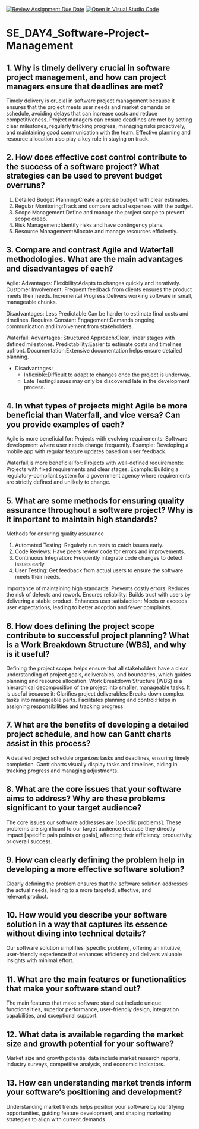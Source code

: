 [![Review Assignment Due Date](https://classroom.github.com/assets/deadline-readme-button-22041afd0340ce965d47ae6ef1cefeee28c7c493a6346c4f15d667ab976d596c.svg)](https://classroom.github.com/a/9pw6JKcu)
[![Open in Visual Studio Code](https://classroom.github.com/assets/open-in-vscode-2e0aaae1b6195c2367325f4f02e2d04e9abb55f0b24a779b69b11b9e10269abc.svg)](https://classroom.github.com/online_ide?assignment_repo_id=15964827&assignment_repo_type=AssignmentRepo)
# SE_DAY4_Software-Project-Management
## 1. Why is timely delivery crucial in software project management, and how can project managers ensure that deadlines are met?
Timely delivery is crucial in software project management because it ensures that the project meets user needs and market demands on schedule, avoiding delays that can increase costs and reduce competitiveness. 
 Project managers can ensure deadlines are met by setting clear milestones, regularly tracking progress, managing risks proactively, and maintaining good communication with the team. Effective planning and resource allocation also play a key role in staying on track.
 
## 2. How does effective cost control contribute to the success of a software project? What strategies can be used to prevent budget overruns?
1. Detailed Budget Planning:Create a precise budget with clear estimates.
2. Regular Monitoring:Track and compare actual expenses with the budget.
3. Scope Management:Define and manage the project scope to prevent scope creep.
4. Risk Management:Identify risks and have contingency plans.
5. Resource Management:Allocate and manage resources efficiently.
## 3. Compare and contrast Agile and Waterfall methodologies. What are the main advantages and disadvantages of each?
Agile:
Advantages:
  Flexibility:Adapts to changes quickly and iteratively.
  Customer Involvement:
Frequent feedback from clients ensures the product meets their needs.
  Incremental Progress:Delivers working software in small, manageable chunks.

Disadvantages:
  Less Predictable:Can be harder to estimate final costs and timelines.
  Requires Constant Engagement:Demands ongoing communication and involvement from stakeholders.

Waterfall:
Advantages:
  Structured Approach:Clear, linear stages with defined milestones.
  Predictability:Easier to estimate costs and timelines upfront.
  Documentation:Extensive documentation helps ensure detailed planning.

- Disadvantages:
  - Inflexible:Difficult to adapt to changes once the project is underway.
  - Late Testing:Issues may only be discovered late in the development process.
## 4. In what types of projects might Agile be more beneficial than Waterfall, and vice versa? Can you provide examples of each?
Agile is more beneficial for:
Projects with evolving requirements: Software development where user needs change frequently. 
Example: Developing a mobile app with regular feature updates based on user feedback.

Waterfall;is more beneficial for:
Projects with well-defined requirements: Projects with fixed requirements and clear stages.
Example: Building a regulatory-compliant system for a government agency where requirements are strictly defined and unlikely to change.
## 5. What are some methods for ensuring quality assurance throughout a software project? Why is it important to maintain high standards?
Methods for ensuring quality assurance
1. Automated Testing: Regularly run tests to catch issues early.
2. Code Reviews: Have peers review code for errors and improvements.
3. Continuous Integration: Frequently integrate code changes to detect issues early.
4. User Testing: Get feedback from actual users to ensure the software meets their needs.

Importance of maintaining high standards:
Prevents costly errors: Reduces the risk of defects and rework.
Ensures reliability: Builds trust with users by delivering a stable product.
Enhances user satisfaction: Meets or exceeds user expectations, leading to better adoption and fewer complaints.
## 6. How does defining the project scope contribute to successful project planning? What is a Work Breakdown Structure (WBS), and why is it useful?
Defining the project scope: helps ensure that all stakeholders have a clear understanding of project goals, deliverables, and boundaries, which guides planning and resource allocation.
Work Breakdown Structure (WBS) is a hierarchical decomposition of the project into smaller, manageable tasks. It is useful because it:
Clarifies project deliverables: Breaks down complex tasks into manageable parts.
Facilitates planning and control:Helps in assigning responsibilities and tracking progress.
## 7. What are the benefits of developing a detailed project schedule, and how can Gantt charts assist in this process?
A detailed project schedule organizes tasks and deadlines, ensuring timely completion. Gantt charts visually display tasks and timelines, aiding in tracking progress and managing adjustments.
## 8. What are the core issues that your software aims to address? Why are these problems significant to your target audience?
The core issues our software addresses are [specific problems]. These problems are significant to our target audience because they directly impact [specific pain points or goals], affecting their efficiency, productivity, or overall success.
## 9. How can clearly defining the problem help in developing a more effective software solution?
Clearly defining the problem ensures that the software solution addresses the actual needs, leading to a more targeted, effective, and relevant product.
## 10. How would you describe your software solution in a way that captures its essence without diving into technical details?
Our software solution simplifies [specific problem], offering an intuitive, user-friendly experience that enhances efficiency and delivers valuable insights with minimal effort.
## 11. What are the main features or functionalities that make your software stand out?
The main features that make software stand out include unique functionalities, superior performance, user-friendly design, integration capabilities, and exceptional support.
## 12. What data is available regarding the market size and growth potential for your software?
Market size and growth potential data include market research reports, industry surveys, competitive analysis, and economic indicators.
## 13. How can understanding market trends inform your software’s positioning and development?
Understanding market trends helps position your software by identifying opportunities, guiding feature development, and shaping marketing strategies to align with current demands.
